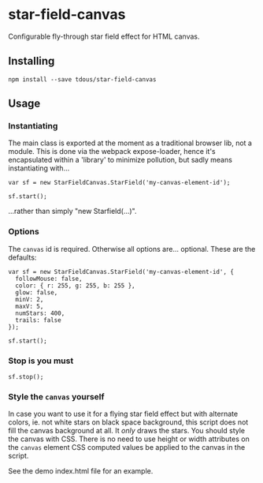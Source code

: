 # star-field-canvas
Configurable fly-through star field effect for HTML canvas.

## Installing
```
npm install --save tdous/star-field-canvas
```

## Usage

### Instantiating
The main class is exported at the moment as a traditional browser lib, not a module. This is done via the webpack expose-loader, hence it's encapsulated within a 'library' to minimize pollution, but sadly means instantiating with...

```
var sf = new StarFieldCanvas.StarField('my-canvas-element-id');

sf.start();
```

...rather than simply "new Starfield(...)".

### Options

The ```canvas``` id is required. Otherwise all options are... optional. These are the defaults:

```
var sf = new StarFieldCanvas.StarField('my-canvas-element-id', {
  followMouse: false,
  color: { r: 255, g: 255, b: 255 },
  glow: false,
  minV: 2,
  maxV: 5,
  numStars: 400,
  trails: false
});

sf.start();
```

### Stop is you must

```
sf.stop();
```

### Style the ```canvas``` yourself

In case you want to use it for a flying star field effect but with alternate colors, ie. not white stars on black space background, this script does not fill the canvas background at all. It *only* draws the stars. You should style the canvas with CSS. There is no need to use height or width attributes on the ```canvas``` element CSS computed values be applied to the canvas in the script.

See the demo index.html file for an example.
